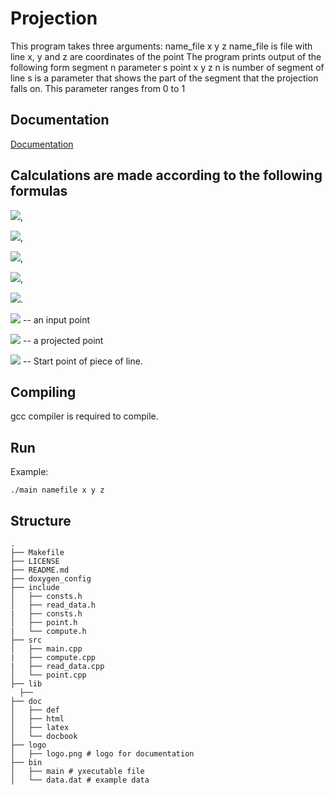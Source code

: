 # Projection
This program takes three arguments: name_file x y z name_file is file with line x, y and z are coordinates of
the point The program prints output of the following form segment n parameter s point x y z n is number of segment
of line s is a parameter that shows the part of the segment that the projection falls on. This parameter ranges from
0 to 1
## Documentation

[Documentation](http://95.182.120.16:8000)

## Calculations are made according to the following formulas
<img src="https://render.githubusercontent.com/render/math?math=x_2 (y_2) (z_2) = x_1 (y_1) (z_1) - P \cos(\alpha) (\cos(\beta)) (\cos(\gamma))">, 

<img src="https://render.githubusercontent.com/render/math?math=P = \frac{MM_1(x_1 - x_0) + MM_2(y_1 - y_0) + MM_3(z_1 - z_0)}{\sqrt{MM_1^2 + MM_2^2 + MM_3^2}}">, 

<img src="https://render.githubusercontent.com/render/math?math=\cos(\alpha) = \frac{MM_1}{\sqrt{MM_1^2 + MM_2^2 + MM_3^2}}">, 

<img src="https://render.githubusercontent.com/render/math?math=\cos(\beta) = \frac{MM_2}{\sqrt{MM_1^2 + MM_2^2 + MM_3^2}}">, 

<img src="https://render.githubusercontent.com/render/math?math=\cos(\gamma) = \frac{MM_3}{\sqrt{MM_1^2 + MM_2^2 + MM_3^2}}">.

<img src="https://render.githubusercontent.com/render/math?math=O(x_1, y_1, z_1)"> -- an input point

<img src="https://render.githubusercontent.com/render/math?math=O(x_2, y_2, z_2)"> -- a projected point

<img src="https://render.githubusercontent.com/render/math?math=O(x_0, y_0, z_0)"> -- Start point of piece of line. 

## Сompiling
gcc compiler is required to compile.

## Run
Example:

```./main namefile x y z ```

## Structure
```
.
├── Makefile
├── LICENSE
├── README.md
├── doxygen_config
├── include
│   ├── consts.h
│   ├── read_data.h
|   ├── consts.h
│   ├── point.h
|   └── compute.h
├── src
│   ├── main.cpp
|   ├── compute.cpp
|   ├── read_data.cpp
│   └── point.cpp
├── lib
  ├── 
├── doc                 
│   ├── def             
│   ├── html             
│   ├── latex            
│   └── docbook
├── logo                 
│   ├── logo.png # logo for documentation            
├── bin
│   ├── main # уxecutable file
│   └── data.dat # example data
```
